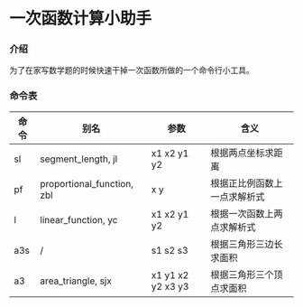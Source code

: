 # 一次函数计算小助手

### 介绍
为了在家写数学题的时候快速干掉一次函数所做的一个命令行小工具。

### 命令表
| 命令 | 别名 | 参数 | 含义 |
|--|--|--|--|
| sl | segment_length, jl | x1 x2 y1 y2 | 根据两点坐标求距离 |
| pf | proportional_function, zbl | x y | 根据正比例函数上一点求解析式 |
| l | linear_function, yc | x1 x2 y1 y2 | 根据一次函数上两点求解析式 |
| a3s | / | s1 s2 s3 | 根据三角形三边长求面积 |
| a3 | area_triangle, sjx | x1 y1 x2 y2 x3 y3 | 根据三角形三个顶点求面积 |
